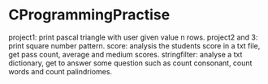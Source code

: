 # CProgrammingPractise
project1: print pascal triangle with user given value n rows.
project2 and 3: print square number pattern.
score: analysis the students score in a txt file, get pass count, average and medium scores.
stringfilter: analyse a txt dictionary, get to answer some question such as count consonant, count words and count palindriomes.
